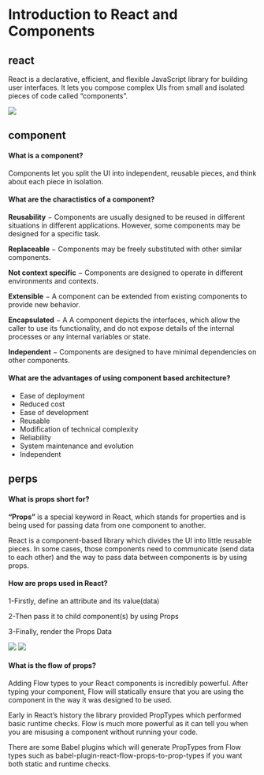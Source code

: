 #  Introduction to React and Components 
## react 
React is a declarative, efficient, and flexible JavaScript library for building user interfaces. It lets you compose complex UIs from small and isolated pieces of code called “components”.

![](https://i.ytimg.com/vi/oi69J5e_eAw/maxresdefault.jpg)

## component
#### What is a component?
Components let you split the UI into independent, reusable pieces, and think about each piece in isolation.

#### What are the charactistics of a component?
**Reusability** − Components are usually designed to be reused in different situations in different applications. However, some components may be designed for a specific task.

**Replaceable** − Components may be freely substituted with other similar components.

**Not context specific** − Components are designed to operate in different environments and contexts.

**Extensible** − A component can be extended from existing components to provide new behavior.

**Encapsulated** − A A component depicts the interfaces, which allow the caller to use its functionality, and do not expose details of the internal processes or any internal variables or state.

**Independent** − Components are designed to have minimal dependencies on other components.
#### What are the advantages of using component based architecture?
+ Ease of deployment
+ Reduced cost
+ Ease of development
+ Reusable
+ Modification of technical complexity
+ Reliability
+ System maintenance and evolution
+ Independent

## perps 

#### What is props short for?
**“Props”** is a special keyword in React, which stands for properties and is being used for passing data from one component to another.


React is a component-based library which divides the UI into little reusable pieces. In some cases, those components need to communicate (send data to each other) and the way to pass data between components is by using props.


#### How are props used in React?
1-Firstly, define an attribute and its value(data)

2-Then pass it to child component(s) by using Props

3-Finally, render the Props Data

![](https://dmitripavlutin.com/static/6d14625626a323816b47d301a6319626/05127/cover.png
)
![](https://miro.medium.com/max/1084/1*rDRBsktYbw_aojp9eXi-hg.png)
#### What is the flow of props?
Adding Flow types to your React components is incredibly powerful. After typing your component, Flow will statically ensure that you are using the component in the way it was designed to be used.

Early in React’s history the library provided PropTypes which performed basic runtime checks. Flow is much more powerful as it can tell you when you are misusing a component without running your code.

There are some Babel plugins which will generate PropTypes from Flow types such as babel-plugin-react-flow-props-to-prop-types if you want both static and runtime checks.
